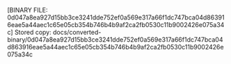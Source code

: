 [BINARY FILE: 0d047a8ea927d15bb3ce3241dde752ef0a569e317a66f1dc747bca04d863916eae5a44aec1c65e05cb354b746b4b9af2ca2fb0530c11b9002426e075a34c]
Stored copy: docs/converted-binary/0d047a8ea927d15bb3ce3241dde752ef0a569e317a66f1dc747bca04d863916eae5a44aec1c65e05cb354b746b4b9af2ca2fb0530c11b9002426e075a34c
